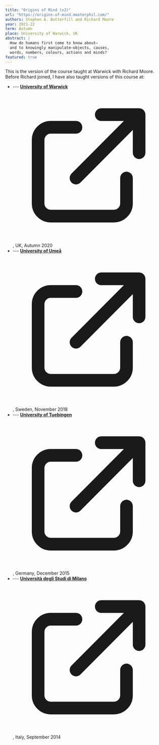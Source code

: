 ```yaml
---
title: "Origins of Mind (v2)"
url: "https://origins-of-mind.mooterphil.com/"
authors: Stephen A. Butterfill and Richard Moore
year: 2021-22
term: Autumn
place: University of Warwick, UK
abstract: |
  How do humans first come to know about—
  and to knowingly manipulate—objects, causes,
  words, numbers, colours, actions and minds?
featured: true
---
```


<div class=''>
  <p>
    This is the version of the course taught at Warwick with Richard Moore.
    Before Richard joined, I have also taught versions of this course at:
  </p>
  <ul class="ml-4">
    <li>
      --- <a target="_blank" href="https://origins-of-mind.butterfill.com/" class="text-slate-500 dark:text-slate-400 hover:text-blue-600 dark:hover:text-blue-400 transition-colors" style="font-weight:bold;"
      >University of Warwick
        <svg xmlns="http://www.w3.org/2000/svg" class="inline-block w-4 h-4 ml-1" fill="none" viewBox="0 0 24 24" stroke="currentColor">
          <path stroke-linecap="round" stroke-linejoin="round" stroke-width="2" d="M10 6H6a2 2 0 00-2 2v10a2 2 0 002 2h10a2 2 0 002-2v-4M14 4h6m0 0v6m0-6L10 14" />
        </svg></a>, UK, Autumn 2020
    </li>
    <li>
      --- <a target="_blank" href="https://origins-of-mind-umea.butterfill.com/" class="text-slate-500 dark:text-slate-400 hover:text-blue-600 dark:hover:text-blue-400 transition-colors" style="font-weight:bold;"
      >University of Umeå 
        <svg xmlns="http://www.w3.org/2000/svg" class="inline-block w-4 h-4 ml-1" fill="none" viewBox="0 0 24 24" stroke="currentColor">
          <path stroke-linecap="round" stroke-linejoin="round" stroke-width="2" d="M10 6H6a2 2 0 00-2 2v10a2 2 0 002 2h10a2 2 0 002-2v-4M14 4h6m0 0v6m0-6L10 14" />
        </svg></a>, Sweden, November 2018
    </li>
    <li>
    --- <a target="_blank" href="http://developing-mind-tuebingen.butterfill.com" class="text-slate-500 dark:text-slate-400 hover:text-blue-600 dark:hover:text-blue-400 transition-colors" style="font-weight:bold;">University of Tuebingen  
        <svg xmlns="http://www.w3.org/2000/svg" class="inline-block w-4 h-4 ml-1" fill="none" viewBox="0 0 24 24" stroke="currentColor">
          <path stroke-linecap="round" stroke-linejoin="round" stroke-width="2" d="M10 6H6a2 2 0 00-2 2v10a2 2 0 002 2h10a2 2 0 002-2v-4M14 4h6m0 0v6m0-6L10 14" />
        </svg></a>, Germany, December 2015
    </li>
    <li>
      --- <a target="_blank" href="http://origins-of-mind-milan.butterfill.com" class="text-slate-500 dark:text-slate-400 hover:text-blue-600 dark:hover:text-blue-400 transition-colors" style="font-weight:bold;"
      >Università degli Studi di Milano 
        <svg xmlns="http://www.w3.org/2000/svg" class="inline-block w-4 h-4 ml-1" fill="none" viewBox="0 0 24 24" stroke="currentColor">
          <path stroke-linecap="round" stroke-linejoin="round" stroke-width="2" d="M10 6H6a2 2 0 00-2 2v10a2 2 0 002 2h10a2 2 0 002-2v-4M14 4h6m0 0v6m0-6L10 14" />
        </svg></a>, Italy, September 2014
    </li>
    
  </ul>

</div>